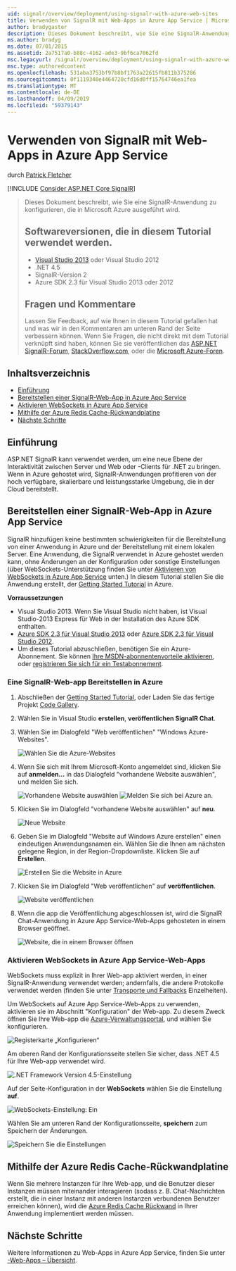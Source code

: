 ```yaml
---
uid: signalr/overview/deployment/using-signalr-with-azure-web-sites
title: Verwenden von SignalR mit Web-Apps in Azure App Service | Microsoft-Dokumentation
author: bradygaster
description: Dieses Dokument beschreibt, wie Sie eine SignalR-Anwendung zu konfigurieren, die in Microsoft Azure ausgeführt wird. Softwareversionen, die im Tutorial verwendet werden, Visual Studio 2013 oder VIS...
ms.author: bradyg
ms.date: 07/01/2015
ms.assetid: 2a7517a0-b88c-4162-ade3-9bf6ca7062fd
msc.legacyurl: /signalr/overview/deployment/using-signalr-with-azure-web-sites
msc.type: authoredcontent
ms.openlocfilehash: 531aba3753bf97b8bf1763a22615fb811b375286
ms.sourcegitcommit: 0f1119340e4464720cfd16d0ff15764746ea1fea
ms.translationtype: MT
ms.contentlocale: de-DE
ms.lasthandoff: 04/09/2019
ms.locfileid: "59379143"
---
```

# <a name="using-signalr-with-web-apps-in-azure-app-service"></a>Verwenden von SignalR mit Web-Apps in Azure App Service

durch [Patrick Fletcher](https://github.com/pfletcher)

[!INCLUDE [Consider ASP.NET Core SignalR](~/includes/signalr/signalr-version-disambiguation.md)]

> Dieses Dokument beschreibt, wie Sie eine SignalR-Anwendung zu konfigurieren, die in Microsoft Azure ausgeführt wird.
>
> ## <a name="software-versions-used-in-the-tutorial"></a>Softwareversionen, die in diesem Tutorial verwendet werden.
>
>
> - [Visual Studio 2013](https://my.visualstudio.com/Downloads?q=visual%20studio%202013) oder Visual Studio 2012
> - .NET 4.5
> - SignalR-Version 2
> - Azure SDK 2.3 für Visual Studio 2013 oder 2012
>
>
>
> ## <a name="questions-and-comments"></a>Fragen und Kommentare
>
> Lassen Sie Feedback, auf wie Ihnen in diesem Tutorial gefallen hat und was wir in den Kommentaren am unteren Rand der Seite verbessern können. Wenn Sie Fragen, die nicht direkt mit dem Tutorial verknüpft sind haben, können Sie sie veröffentlichen das [ASP.NET SignalR-Forum](https://forums.asp.net/1254.aspx/1?ASP+NET+SignalR), [StackOverflow.com](http://stackoverflow.com/), oder die [Microsoft Azure-Foren](https://social.msdn.microsoft.com/Forums/windowsazure/home?category=windowsazureplatform).


## <a name="table-of-contents"></a>Inhaltsverzeichnis

- [Einführung](#introduction)
- [Bereitstellen einer SignalR-Web-App in Azure App Service](#deploying)
- [Aktivieren WebSockets in Azure App Service](#websocket)
- [Mithilfe der Azure Redis Cache-Rückwandplatine](#backplane)
- [Nächste Schritte](#nextsteps)

<a id="introduction"></a>
## <a name="introduction"></a>Einführung

ASP.NET SignalR kann verwendet werden, um eine neue Ebene der Interaktivität zwischen Server und Web oder -Clients für .NET zu bringen. Wenn in Azure gehostet wird, SignalR-Anwendungen profitieren von der hoch verfügbare, skalierbare und leistungsstarke Umgebung, die in der Cloud bereitstellt.

<a id="deploying"></a>
## <a name="deploying-a-signalr-web-app-to-azure-app-service"></a>Bereitstellen einer SignalR-Web-App in Azure App Service

SignalR hinzufügen keine bestimmten schwierigkeiten für die Bereitstellung von einer Anwendung in Azure und der Bereitstellung mit einem lokalen Server. Eine Anwendung, die SignalR verwendet in Azure gehostet werden kann, ohne Änderungen an der Konfiguration oder sonstige Einstellungen (über WebSockets-Unterstützung finden Sie unter [Aktivieren von WebSockets in Azure App Service](#websocket) unten.) In diesem Tutorial stellen Sie die Anwendung erstellt, der [Getting Started Tutorial](../getting-started/tutorial-getting-started-with-signalr.md) in Azure.

**Vorraussetzungen**

- Visual Studio 2013. Wenn Sie Visual Studio nicht haben, ist Visual Studio-2013 Express für Web in der Installation des Azure SDK enthalten.
- [Azure SDK 2.3 für Visual Studio 2013](https://go.microsoft.com/fwlink/?linkid=324322&clcid=0x409) oder [Azure SDK 2.3 für Visual Studio 2012](https://go.microsoft.com/fwlink/p/?linkid=323511).
- Um dieses Tutorial abzuschließen, benötigen Sie ein Azure-Abonnement. Sie können [Ihre MSDN-abonnentenvorteile aktivieren](https://azure.microsoft.com/pricing/member-offers/msdn-benefits-details/), oder [registrieren Sie sich für ein Testabonnement](https://azure.microsoft.com/pricing/free-trial/).

### <a name="deploying-a-signalr-web-app-to-azure"></a>Eine SignalR-Web-app Bereitstellen in Azure

1. Abschließen der [Getting Started Tutorial](../getting-started/tutorial-getting-started-with-signalr.md), oder Laden Sie das fertige Projekt [Code Gallery](https://code.msdn.microsoft.com/SignalR-Getting-Started-b9d18aa9).
2. Wählen Sie in Visual Studio **erstellen**, **veröffentlichen SignalR Chat**.
3. Wählen Sie im Dialogfeld "Web veröffentlichen" "Windows Azure-Websites".

    ![Wählen Sie die Azure-Websites](using-signalr-with-azure-web-sites/_static/image1.png)
4. Wenn Sie sich mit Ihrem Microsoft-Konto angemeldet sind, klicken Sie auf **anmelden...**  in das Dialogfeld "vorhandene Website auswählen", und melden Sie sich.

    ![Vorhandene Website auswählen](using-signalr-with-azure-web-sites/_static/image2.png)    ![Melden Sie sich bei Azure an.](using-signalr-with-azure-web-sites/_static/image3.png)
5. Klicken Sie im Dialogfeld "vorhandene Website auswählen" auf **neu**.

    ![Neue Website](using-signalr-with-azure-web-sites/_static/image4.png)
6. Geben Sie im Dialogfeld "Website auf Windows Azure erstellen" einen eindeutigen Anwendungsnamen ein. Wählen Sie die Ihnen am nächsten gelegene Region, in der Region-Dropdownliste. Klicken Sie auf **Erstellen**.

    ![Erstellen Sie die Website in Azure](using-signalr-with-azure-web-sites/_static/image5.png)
7. Klicken Sie im Dialogfeld "Web veröffentlichen" auf **veröffentlichen**.

    ![Website veröffentlichen](using-signalr-with-azure-web-sites/_static/image6.png)
8. Wenn die app die Veröffentlichung abgeschlossen ist, wird die SignalR Chat-Anwendung in Azure App Service-Web-Apps gehosteten in einem Browser geöffnet.

    ![Website, die in einem Browser öffnen](using-signalr-with-azure-web-sites/_static/image7.png)

<a id="websocket"></a>
### <a name="enabling-websockets-on-azure-app-service-web-apps"></a>Aktivieren WebSockets in Azure App Service-Web-Apps

WebSockets muss explizit in Ihrer Web-app aktiviert werden, in einer SignalR-Anwendung verwendet werden; andernfalls, die andere Protokolle verwendet werden (finden Sie unter [Transporte und Fallbacks](../getting-started/introduction-to-signalr.md#transports) Einzelheiten).

Um WebSockets auf Azure App Service-Web-Apps zu verwenden, aktivieren sie im Abschnitt "Konfiguration" der Web-app. Zu diesem Zweck öffnen Sie Ihre Web-app die [Azure-Verwaltungsportal](https://manage.windowsazure.com/), und wählen Sie konfigurieren.

![Registerkarte „Konfigurieren“](using-signalr-with-azure-web-sites/_static/image8.png)

Am oberen Rand der Konfigurationsseite stellen Sie sicher, dass .NET 4.5 für Ihre Web-app verwendet wird.

![.NET Framework Version 4.5-Einstellung](using-signalr-with-azure-web-sites/_static/image9.png)

Auf der Seite-Konfiguration in der **WebSockets** wählen Sie die Einstellung **auf**.

![WebSockets-Einstellung: Ein](using-signalr-with-azure-web-sites/_static/image10.png)

Wählen Sie am unteren Rand der Konfigurationsseite, **speichern** zum Speichern der Änderungen.

![Speichern Sie die Einstellungen](using-signalr-with-azure-web-sites/_static/image11.png)

<a id="backplane"></a>
## <a name="using-the-azure-redis-cache-backplane"></a>Mithilfe der Azure Redis Cache-Rückwandplatine

Wenn Sie mehrere Instanzen für Ihre Web-app, und die Benutzer dieser Instanzen müssen miteinander interagieren (sodass z. B. Chat-Nachrichten erstellt, die in einer Instanz mit anderen Instanzen verbundenen Benutzer erreichen können), wird die [Azure Redis Cache Rückwand](../performance/scaleout-with-redis.md) in Ihrer Anwendung implementiert werden müssen.

<a id="nextsteps"></a>
## <a name="next-steps"></a>Nächste Schritte

Weitere Informationen zu Web-Apps in Azure App Service, finden Sie unter [-Web-Apps – Übersicht](https://azure.microsoft.com/documentation/articles/app-service-web-overview/).
